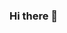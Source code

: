 ### Hi there 👋

<!--
- 🔭 I’m currently working on a website for a friend.
- 🌱 I’m currently learning html.
- 👯 I’m looking to collaborate on anything.
- 🤔 I’m looking for help with everything.
- 💬 Ask me about anything.
- 📫 How to reach me: on here.
- 😄 Pronouns: She/Her.
-->
